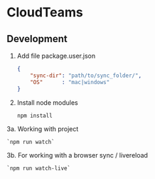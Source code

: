 # CloudTeams

## Development

1. Add file package.user.json

	```json
	{
		"sync-dir": "path/to/sync_folder/",
		"OS"      : "mac|windows"
	}
	```

2. Install node modules

	`npm install`

3a. Working with project

	`npm run watch`

3b. For working with a browser sync / livereload

	`npm run watch-live`

